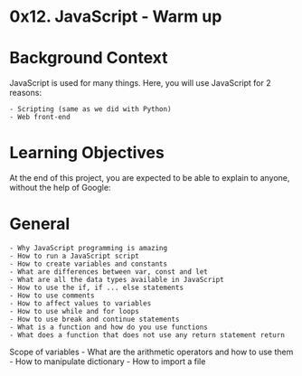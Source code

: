 # 0x12. JavaScript - Warm up

# Background Context
JavaScript is used for many things. Here, you will use JavaScript for 2 reasons:

	- Scripting (same as we did with Python)
	- Web front-end

# Learning Objectives
At the end of this project, you are expected to be able to explain to anyone, without the help of Google:

# General

	- Why JavaScript programming is amazing
	- How to run a JavaScript script
	- How to create variables and constants
	- What are differences between var, const and let
	- What are all the data types available in JavaScript
	- How to use the if, if ... else statements
	- How to use comments
	- How to affect values to variables
	- How to use while and for loops
	- How to use break and continue statements
	- What is a function and how do you use functions
	- What does a function that does not use any return statement return
Scope of variables
	- What are the arithmetic operators and how to use them
	- How to manipulate dictionary
	- How to import a file


